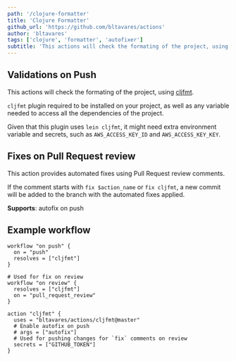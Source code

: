 ```yaml
---
path: '/clojure-formatter'
title: 'Clojure Formatter'
github_url: 'https://github.com/bltavares/actions'
author: 'bltavares'
tags: ['clojure', 'formatter', 'autofixer']
subtitle: 'This actions will check the formating of the project, using cljfmt.'
---
```


## Validations on Push

This actions will check the formating of the project, using
[cljfmt](https://github.com/weavejester/cljfmt).

`cljfmt` plugin required to be installed on your project,
as well as any variable needed to access all the dependencies of the project.

Given that this plugin uses `lein cljfmt`, it might need extra environment
variable and secrets, such as `AWS_ACCESS_KEY_ID` and `AWS_ACCESS_KEY_KEY`.

## Fixes on Pull Request review

This action provides automated fixes using Pull Request review comments.

If the comment starts with `fix $action_name` or `fix cljfmt`, a new commit will
be added to the branch with the automated fixes applied.

**Supports**: autofix on push

## Example workflow

```hcl
workflow "on push" {
  on = "push"
  resolves = ["cljfmt"]
}

# Used for fix on review
workflow "on review" {
  resolves = ["cljfmt"]
  on = "pull_request_review"
}

action "cljfmt" {
  uses = "bltavares/actions/cljfmt@master"
  # Enable autofix on push
  # args = ["autofix"]
  # Used for pushing changes for `fix` comments on review
  secrets = ["GITHUB_TOKEN"]
}
```
